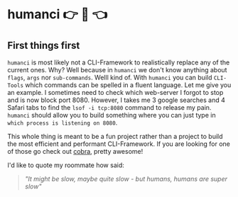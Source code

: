 # humanci 👉 🤖 👈

## First things first

`humanci` is most likely not a CLI-Framework to realistically replace any of the current ones. Why? Well because in `humanci` we don't know anything about `flags`, `args` nor `sub-commands`.
Welll kind of. With `humanci` you can build `CLI-Tools` which commands can be spelled in a fluent language. Let me give you an example. I sometimes need to check which web-server I forgot
to stop and is now block port 8080. However, I takes me 3 google searches and 4 Safari tabs to find the `lsof -i tcp:8080` command to release my pain. `humanci` should allow you to build something where you can just type in `which process is listening on 8080`. 

This whole thing is meant to be a fun project rather than a project to build the most efficient and performant CLI-Framework. If you are looking for one of those go check out [cobra](https://github.com/spf13/cobra), pretty awesome! 

I'd like to quote my roommate how said:
> *"It might be slow, maybe quite slow - but humans, humans are super slow"*
